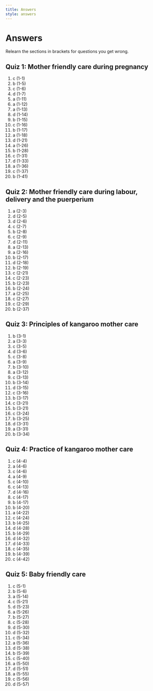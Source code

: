 ```yaml
---
title: Answers
style: answers
---
```


# Answers

Relearn the sections in brackets for questions you get wrong.

## Quiz 1: Mother friendly care during pregnancy

1.	c	(1-1)
2.	b	(1-5)
3.	c	(1-6)
4.	d	(1-7)
5.	a	(1-11)
6.	a	(1-12)
7.	a	(1-13)
8.	d	(1-14)
9.	b	(1-15)
10.	c	(1-16)
11.	b	(1-17)
12.	a	(1-18)
13.	d	(1-21)
14.	a	(1-26)
15.	b	(1-28)
16.	c	(1-31)
17.	d	(1-33)
18.	a	(1-36)
19.	c	(1-37)
20.	b	(1-41)

## Quiz 2: Mother friendly care during labour, delivery and the puerperium

1.	a	(2-3)
2.	d	(2-5)
3.	d	(2-6)
4.	c	(2-7)
5.	b	(2-8)
6.	c	(2-9)
7.	d	(2-11)
8.	a	(2-13)
9.	a	(2-16)
10.	b	(2-17)
11.	d	(2-18)
12.	b	(2-19)
13.	c	(2-21)
14.	c	(2-23)
15.	b	(2-23)
16.	b	(2-24)
17.	a	(2-25)
18.	c	(2-27)
19.	c	(2-29)
20.	b	(2-37)

## Quiz 3: Principles of kangaroo mother care

1.	b	(3-1)
2.	a	(3-3)
3.	c	(3-5)
4.	d	(3-6)
5.	c	(3-8)
6.	a	(3-9)
7.	b	(3-10)
8.	a	(3-12)
9.	c	(3-13)
10.	b	(3-14)
11.	d	(3-15)
12.	c	(3-16)
13.	b	(3-17)
14.	c	(3-21)
15.	b	(3-21)
16.	c	(3-24)
17.	b	(3-25)
18.	d	(3-31)
19.	a	(3-31)
20.	b	(3-34)

## Quiz 4: Practice of kangaroo mother care

1.	c	(4-4)
2.	a	(4-6)
3.	c	(4-6)
4.	a	(4-9)
5.	c	(4-10)
6.	c	(4-13)
7.	d	(4-16)
8.	c	(4-17)
9.	b	(4-17)
10.	b	(4-20)
11.	a	(4-22)
12.	c	(4-24)
13.	b	(4-25)
14.	d	(4-28)
15.	b	(4-29)
16.	d	(4-32)
17.	d	(4-33)
18.	c	(4-35)
19.	b	(4-39)
20.	c	(4-42)

## Quiz 5: Baby friendly care

1.	c	(5-1)
2.	b	(5-6)
3.	a	(5-14)
4.	c	(5-21)
5.	d	(5-23)
6.	a	(5-26)
7.	b	(5-27)
8.	c	(5-28)
9.	d	(5-30)
10.	d	(5-32)
11.	c	(5-34)
12.	a	(5-36)
13.	d	(5-38)
14.	b	(5-39)
15.	c	(5-40)
16.	a	(5-50)
17.	d	(5-51)
18.	a	(5-55)
19.	c	(5-56)
20.	d	(5-57)
